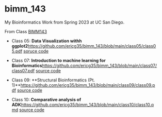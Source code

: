 # bimm_143
My Bioinformatics Work from Spring 2023 at UC San Diego.

From Class [BIMM143](https://bioboot.github.io/bimm143_S23/)

- Class 05:  **Data Visualization withh ggplot2**https://github.com/ericg35/bimm_143/blob/main/class05/class05.pdf [soruce code](https://github.com/ericg35/bimm_143/tree/main/class05)

- Class 07: **Introduction to machine learning for Bioinformatics**https://github.com/ericg35/bimm_143/blob/main/class07/class07.pdf [source code](https://github.com/ericg35/bimm_143/tree/main/class07)

- Class 09: **Structural Bioinformatics (Pt. 1)**https://github.com/ericg35/bimm_143/blob/main/class09/class09.pdf [source code](https://github.com/ericg35/bimm_143/tree/main/class09)

- Class 10: **Comparative analysis of ADK**https://github.com/ericg35/bimm_143/blob/main/class10/class10.qmd [source code](https://github.com/ericg35/bimm_143/tree/main/class10)

